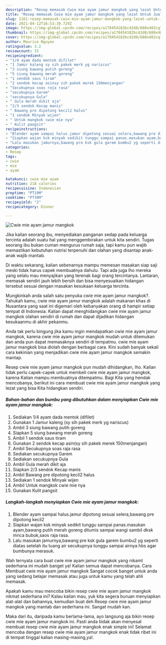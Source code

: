 ```yaml
---
description: "Resep memasak Cwie mie ayam jamur mangkok yang lezat Untuk Jualan"
title: "Resep memasak Cwie mie ayam jamur mangkok yang lezat Untuk Jualan"
slug: 1161-resep-memasak-cwie-mie-ayam-jamur-mangkok-yang-lezat-untuk-jualan
date: 2021-04-12T16:53:39.729Z
image: https://img-global.cpcdn.com/recipes/a178454182bc42d8/680x482cq70/cwie-mie-ayam-jamur-mangkok-foto-resep-utama.jpg
thumbnail: https://img-global.cpcdn.com/recipes/a178454182bc42d8/680x482cq70/cwie-mie-ayam-jamur-mangkok-foto-resep-utama.jpg
cover: https://img-global.cpcdn.com/recipes/a178454182bc42d8/680x482cq70/cwie-mie-ayam-jamur-mangkok-foto-resep-utama.jpg
author: Maurice Nguyen
ratingvalue: 3.2
reviewcount: 15
recipeingredient:
- "1/4 ayam dada mentok difilet"
- "1 Jamur kaleng sy sih pakek merk yg nariscus"
- "3 siung bawang putih goreng"
- "5 siung bawang merah goreng"
- "1 sendok saus tiram"
- "2 sendok kecap asinsy sih pakek merek 150menjangan"
- "Secukupnya soas raja rasa"
- "secukupnya Garem"
- "secukupnya Gula"
- " Gula merah dikit aja"
- "2/3 sendok Kecap manis"
- " Bawang pre dipotong kecil2 halus"
- "1 sendok Minyak wijen"
- " Untuk mangkok cwie mie nya"
- " Kulit pangsit"
recipeinstructions:
- "Blender ayam sampai halus.jamur dipotong sesuai selera,bawang pre dipotong kecil2"
- "Siapkan wajan ksk minyak sedikit tunggu sampai panas.masukan ayam,bawang putih merah goreng ditumis sampai wangi sambil dksk mrica bubuk,saos raja rasa."
- "Lalu masukan jamurnya,bawang pre ksk gula garem bumbu2 yg seperti diatas setelah itu tuang air secukupnya tunggu sampai airnya hbs agar bumbunya merasuk."
categories:
- Resep
tags:
- cwie
- mie
- ayam

katakunci: cwie mie ayam 
nutrition: 218 calories
recipecuisine: Indonesian
preptime: "PT19M"
cooktime: "PT38M"
recipeyield: "2"
recipecategory: Dinner

---
```



![Cwie mie ayam jamur mangkok](https://img-global.cpcdn.com/recipes/a178454182bc42d8/680x482cq70/cwie-mie-ayam-jamur-mangkok-foto-resep-utama.jpg)

Jika kalian seorang ibu, menyediakan panganan sedap pada keluarga tercinta adalah suatu hal yang menggembirakan untuk kita sendiri. Tugas seorang ibu bukan cuman mengurus rumah saja, tapi kamu pun wajib memastikan kebutuhan nutrisi terpenuhi dan olahan yang disantap anak-anak wajib mantab.

Di waktu  sekarang, kalian sebenarnya mampu memesan masakan siap saji meski tidak harus capek membuatnya dahulu. Tapi ada juga lho mereka yang selalu mau menyajikan yang terenak bagi orang tercintanya. Lantaran, memasak sendiri jauh lebih bersih dan bisa menyesuaikan hidangan tersebut sesuai dengan masakan kesukaan keluarga tercinta. 



Mungkinkah anda salah satu penyuka cwie mie ayam jamur mangkok?. Tahukah kamu, cwie mie ayam jamur mangkok adalah makanan khas di Nusantara yang saat ini digemari oleh kebanyakan orang di hampir setiap tempat di Indonesia. Kalian dapat menghidangkan cwie mie ayam jamur mangkok olahan sendiri di rumah dan dapat dijadikan hidangan kesukaanmu di akhir pekanmu.

Anda tak perlu bingung jika kamu ingin mendapatkan cwie mie ayam jamur mangkok, karena cwie mie ayam jamur mangkok mudah untuk ditemukan dan anda pun dapat memasaknya sendiri di tempatmu. cwie mie ayam jamur mangkok bisa diolah dengan berbagai cara. Kini sudah banyak sekali cara kekinian yang menjadikan cwie mie ayam jamur mangkok semakin mantap.

Resep cwie mie ayam jamur mangkok pun mudah dihidangkan, lho. Kalian tidak perlu capek-capek untuk membeli cwie mie ayam jamur mangkok, karena Kalian mampu membuatnya ditempatmu. Bagi Kita yang hendak mencobanya, berikut ini cara membuat cwie mie ayam jamur mangkok yang lezat yang bisa Kita hidangkan sendiri.

<!--inarticleads1-->

##### Bahan-bahan dan bumbu yang dibutuhkan dalam menyiapkan Cwie mie ayam jamur mangkok:

1. Sediakan 1/4 ayam dada mentok (difilet)
1. Gunakan 1 Jamur kaleng (sy sih pakek merk yg nariscus)
1. Ambil 3 siung bawang putih goreng
1. Siapkan 5 siung bawang merah goreng
1. Ambil 1 sendok saus tiram
1. Gunakan 2 sendok kecap asin(sy sih pakek merek 150menjangan)
1. Ambil Secukupnya soas raja rasa
1. Sediakan secukupnya Garem
1. Sediakan secukupnya Gula
1. Ambil  Gula merah dikit aja
1. Siapkan 2/3 sendok Kecap manis
1. Ambil  Bawang pre dipotong kecil2 halus
1. Sediakan 1 sendok Minyak wijen
1. Ambil  Untuk mangkok cwie mie nya
1. Gunakan  Kulit pangsit




<!--inarticleads2-->

##### Langkah-langkah menyiapkan Cwie mie ayam jamur mangkok:

1. Blender ayam sampai halus.jamur dipotong sesuai selera,bawang pre dipotong kecil2
1. Siapkan wajan ksk minyak sedikit tunggu sampai panas.masukan ayam,bawang putih merah goreng ditumis sampai wangi sambil dksk mrica bubuk,saos raja rasa.
1. Lalu masukan jamurnya,bawang pre ksk gula garem bumbu2 yg seperti diatas setelah itu tuang air secukupnya tunggu sampai airnya hbs agar bumbunya merasuk.




Wah ternyata cara buat cwie mie ayam jamur mangkok yang nikamt sederhana ini mudah banget ya! Kalian semua dapat mencobanya. Cara Membuat cwie mie ayam jamur mangkok Sangat cocok banget untuk anda yang sedang belajar memasak atau juga untuk kamu yang telah ahli memasak.

Apakah kamu mau mencoba bikin resep cwie mie ayam jamur mangkok nikmat sederhana ini? Kalau kalian mau, yuk kita segera buruan menyiapkan alat-alat dan bahannya, kemudian buat deh Resep cwie mie ayam jamur mangkok yang mantab dan sederhana ini. Sangat mudah kan. 

Maka dari itu, daripada kamu berlama-lama, ayo langsung aja bikin resep cwie mie ayam jamur mangkok ini. Pasti anda tiidak akan menyesal membuat resep cwie mie ayam jamur mangkok enak simple ini! Selamat mencoba dengan resep cwie mie ayam jamur mangkok enak tidak ribet ini di tempat tinggal kalian masing-masing,ya!.

